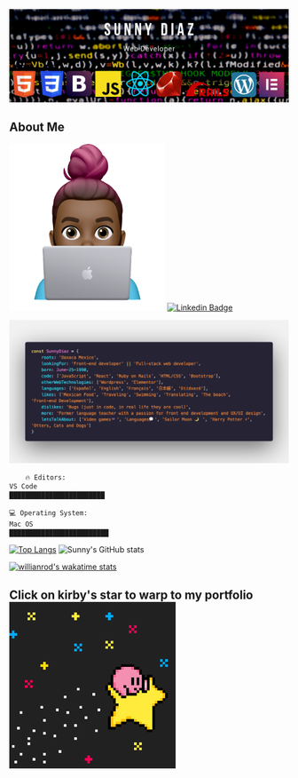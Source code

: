 <img src="banner.png" width="800"/>


## 



## About Me
<img src="dev.png" height="300"/> [![Linkedin Badge](https://img.shields.io/badge/-José%20Francisco-blue?style=flat-square&logo=Linkedin&logoColor=white&link=https://www.linkedin.com/in/jose-f-silva/)](https://www.linkedin.com/in/jose-f-silva/)



![code](code.png)

```text
    🔥 Editors:
VS Code
████████████████████████

💻 Operating System:
Mac OS
█████████████████████████
```


[![Top Langs](https://github-readme-stats.vercel.app/api/top-langs/?username=sunnysparks&theme=radical)](https://github.com/sunnysparks/github-readme-stats) ![Sunny's GitHub stats](https://github-readme-stats.vercel.app/api?username=sunnysparks&show_icons=true&theme=radical)

[![willianrod's wakatime stats](https://github-readme-stats.vercel.app/api/wakatime?username=willianrod&layout=compact&theme=radical)](https://github.com/sunnysparks/github-readme-stats)



## <p>Click on kirby's star to warp to my portfolio <a href="https://sunnydiaz.com/"><img src="kirby.gif" width="300"/></a>
</p>

<!--
**SunnySparks/SunnySparks** is a ✨ _special_ ✨ repository because its `README.md` (this file) appears on your GitHub profile.

Here are some ideas to get you started:

- 🔭 I’m currently working on ...
- 🌱 I’m currently learning ...
- 👯 I’m looking to collaborate on ...
- 🤔 I’m looking for help with ...
- 💬 Ask me about ...
- 📫 How to reach me: ...
- 😄 Pronouns: ...
- ⚡ Fun fact: ...
-->
